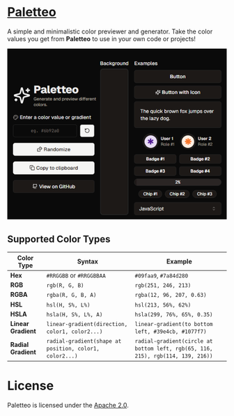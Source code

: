 # [Paletteo](https://paletteo.vercel.app/)

A simple and minimalistic color previewer and generator. Take the color values you get from **Paletteo** to use in your own code or projects!

![Demo image](demo.png)

## Supported Color Types

| Color Type          | Syntax                                                    | Example                                                                         |
|---------------------|-----------------------------------------------------------|---------------------------------------------------------------------------------|
| **Hex**             | `#RRGGBB` or `#RRGGBBAA`                                  | `#09faa9`, `#7a84d280`                                                          |
| **RGB**             | `rgb(R, G, B)`                                            | `rgb(251, 246, 213)`                                                            |
| **RGBA**            | `rgba(R, G, B, A)`                                        | `rgba(12, 96, 207, 0.63)`                                                       |
| **HSL**             | `hsl(H, S%, L%)`                                          | `hsl(213, 56%, 62%)`                                                            |
| **HSLA**            | `hsla(H, S%, L%, A)`                                      | `hsla(299, 76%, 65%, 0.35)`                                                     |
| **Linear Gradient** | `linear-gradient(direction, color1, color2...)`           | `linear-gradient(to bottom left, #39e4cb, #1077f7)`                             |
| **Radial Gradient** | `radial-gradient(shape at position, color1, color2...)`   | `radial-gradient(circle at bottom left, rgb(65, 116, 215), rgb(114, 139, 216))` |


# License

Paletteo is licensed under the [Apache 2.0](LICENSE).